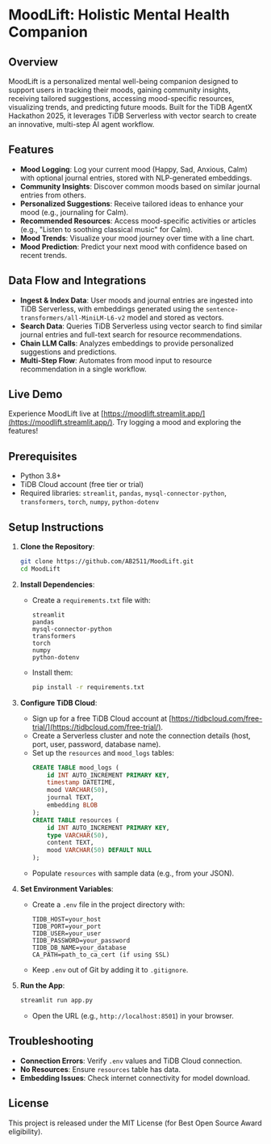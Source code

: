 # MoodLift: Holistic Mental Health Companion

## Overview
MoodLift is a personalized mental well-being companion designed to support users in tracking their moods, gaining community insights, receiving tailored suggestions, accessing mood-specific resources, visualizing trends, and predicting future moods. Built for the TiDB AgentX Hackathon 2025, it leverages TiDB Serverless with vector search to create an innovative, multi-step AI agent workflow.

## Features
- **Mood Logging**: Log your current mood (Happy, Sad, Anxious, Calm) with optional journal entries, stored with NLP-generated embeddings.
- **Community Insights**: Discover common moods based on similar journal entries from others.
- **Personalized Suggestions**: Receive tailored ideas to enhance your mood (e.g., journaling for Calm).
- **Recommended Resources**: Access mood-specific activities or articles (e.g., "Listen to soothing classical music" for Calm).
- **Mood Trends**: Visualize your mood journey over time with a line chart.
- **Mood Prediction**: Predict your next mood with confidence based on recent trends.

## Data Flow and Integrations
- **Ingest & Index Data**: User moods and journal entries are ingested into TiDB Serverless, with embeddings generated using the `sentence-transformers/all-MiniLM-L6-v2` model and stored as vectors.
- **Search Data**: Queries TiDB Serverless using vector search to find similar journal entries and full-text search for resource recommendations.
- **Chain LLM Calls**: Analyzes embeddings to provide personalized suggestions and predictions.
- **Multi-Step Flow**: Automates from mood input to resource recommendation in a single workflow.

## Live Demo
Experience MoodLift live at [https://moodlift.streamlit.app/](https://moodlift.streamlit.app/). Try logging a mood and exploring the features!

## Prerequisites
- Python 3.8+
- TiDB Cloud account (free tier or trial)
- Required libraries: `streamlit`, `pandas`, `mysql-connector-python`, `transformers`, `torch`, `numpy`, `python-dotenv`

## Setup Instructions
1. **Clone the Repository**:
   ```bash
   git clone https://github.com/AB2511/MoodLift.git
   cd MoodLift
   ```

2. **Install Dependencies**:
   - Create a `requirements.txt` file with:
     ```
     streamlit
     pandas
     mysql-connector-python
     transformers
     torch
     numpy
     python-dotenv
     ```
   - Install them:
     ```bash
     pip install -r requirements.txt
     ```

3. **Configure TiDB Cloud**:
   - Sign up for a free TiDB Cloud account at [https://tidbcloud.com/free-trial/](https://tidbcloud.com/free-trial/).
   - Create a Serverless cluster and note the connection details (host, port, user, password, database name).
   - Set up the `resources` and `mood_logs` tables:
     ```sql
     CREATE TABLE mood_logs (
         id INT AUTO_INCREMENT PRIMARY KEY,
         timestamp DATETIME,
         mood VARCHAR(50),
         journal TEXT,
         embedding BLOB
     );
     CREATE TABLE resources (
         id INT AUTO_INCREMENT PRIMARY KEY,
         type VARCHAR(50),
         content TEXT,
         mood VARCHAR(50) DEFAULT NULL
     );
     ```
   - Populate `resources` with sample data (e.g., from your JSON).

4. **Set Environment Variables**:
   - Create a `.env` file in the project directory with:
     ```
     TIDB_HOST=your_host
     TIDB_PORT=your_port
     TIDB_USER=your_user
     TIDB_PASSWORD=your_password
     TIDB_DB_NAME=your_database
     CA_PATH=path_to_ca_cert (if using SSL)
     ```
   - Keep `.env` out of Git by adding it to `.gitignore`.

5. **Run the App**:
   ```bash
   streamlit run app.py
   ```
   - Open the URL (e.g., `http://localhost:8501`) in your browser.

## Troubleshooting
- **Connection Errors**: Verify `.env` values and TiDB Cloud connection.
- **No Resources**: Ensure `resources` table has data.
- **Embedding Issues**: Check internet connectivity for model download.

## License
This project is released under the MIT License (for Best Open Source Award eligibility).
